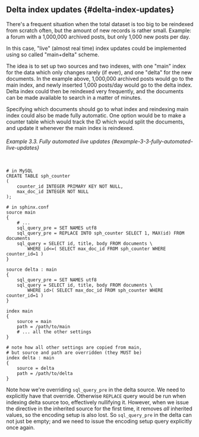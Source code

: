 ## Delta index updates {#delta-index-updates}

There&#039;s a frequent situation when the total dataset is too big to be reindexed from scratch often, but the amount of new records is rather small. Example: a forum with a 1,000,000 archived posts, but only 1,000 new posts per day.

In this case, &quot;live&quot; (almost real time) index updates could be implemented using so called &quot;main+delta&quot; scheme.

The idea is to set up two sources and two indexes, with one &quot;main&quot; index for the data which only changes rarely (if ever), and one &quot;delta&quot; for the new documents. In the example above, 1,000,000 archived posts would go to the main index, and newly inserted 1,000 posts/day would go to the delta index. Delta index could then be reindexed very frequently, and the documents can be made available to search in a matter of minutes.

Specifying which documents should go to what index and reindexing main index could also be made fully automatic. One option would be to make a counter table which would track the ID which would split the documents, and update it whenever the main index is reindexed.

###### Example 3.3. Fully automated live updates {#example-3-3-fully-automated-live-updates}

```

# in MySQL
CREATE TABLE sph_counter
(
    counter_id INTEGER PRIMARY KEY NOT NULL,
    max_doc_id INTEGER NOT NULL
);

# in sphinx.conf
source main
{
    # ...
    sql_query_pre = SET NAMES utf8
    sql_query_pre = REPLACE INTO sph_counter SELECT 1, MAX(id) FROM documents
    sql_query = SELECT id, title, body FROM documents \
        WHERE id<=( SELECT max_doc_id FROM sph_counter WHERE counter_id=1 )
}

source delta : main
{
    sql_query_pre = SET NAMES utf8
    sql_query = SELECT id, title, body FROM documents \
        WHERE id>( SELECT max_doc_id FROM sph_counter WHERE counter_id=1 )
}

index main
{
    source = main
    path = /path/to/main
    # ... all the other settings
}

# note how all other settings are copied from main,
# but source and path are overridden (they MUST be)
index delta : main
{
    source = delta
    path = /path/to/delta
}

```

Note how we&#039;re overriding `sql_query_pre` in the delta source. We need to explicitly have that override. Otherwise `REPLACE` query would be run when indexing delta source too, effectively nullifying it. However, when we issue the directive in the inherited source for the first time, it removes _all_ inherited values, so the encoding setup is also lost. So `sql_query_pre` in the delta can not just be empty; and we need to issue the encoding setup query explicitly once again.